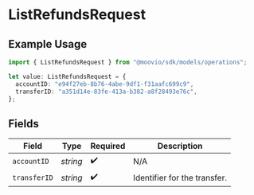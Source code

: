 # ListRefundsRequest

## Example Usage

```typescript
import { ListRefundsRequest } from "@moovio/sdk/models/operations";

let value: ListRefundsRequest = {
  accountID: "e94f27eb-8b76-4abe-9df1-f31aafc699c9",
  transferID: "a351d14e-83fe-413a-b382-a8f28493e76c",
};
```

## Fields

| Field                        | Type                         | Required                     | Description                  |
| ---------------------------- | ---------------------------- | ---------------------------- | ---------------------------- |
| `accountID`                  | *string*                     | :heavy_check_mark:           | N/A                          |
| `transferID`                 | *string*                     | :heavy_check_mark:           | Identifier for the transfer. |